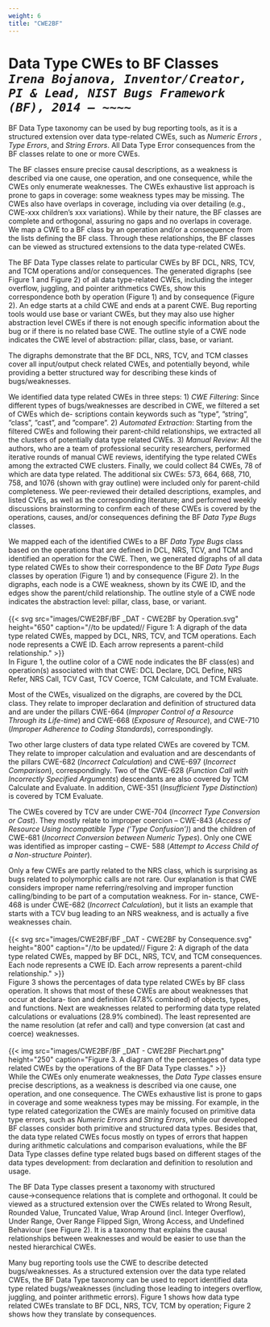 ```yaml
---
weight: 6
title: "CWE2BF"
---
```

# Data Type CWEs to BF Classes <br/>_`Irena Bojanova, Inventor/Creator, PI & Lead, NIST Bugs Framework (BF), 2014 – ~~~~`_

BF Data Type taxonomy can be used by bug reporting tools, as it is a structured extension over data type-related CWEs, such as _Numeric Errors_ , _Type Errors_, and _String Errors_. All Data Type Error consequences from the BF classes relate to one or more CWEs.

The BF classes ensure precise causal descriptions, as a weakness is described via one cause, one operation, and one consequence, while the CWEs only enumerate weaknesses. The CWEs exhaustive list approach is prone to gaps in coverage: some weakness types may be missing. The CWEs also have overlaps in coverage, including via over detailing (e.g., CWE-xxx children’s xxx variations). While by their nature, the BF classes are complete and orthogonal, assuring no gaps and no overlaps in coverage. We map a CWE to a BF class by an operation and/or a consequence from the lists defining the BF class. Through these relationships, the BF classes can be viewed as structured extensions to the data type-related CWEs.

The BF Data Type classes relate to particular CWEs by BF DCL, NRS, TCV, and TCM operations and/or consequences. The generated digraphs (see Figure 1 and Figure 2) of all data type-related CWEs, including the integer overflow, juggling, and pointer arithmetics CWEs, show this correspondence both by operation (Figure 1) and by consequence (Figure 2). An edge starts at a child CWE and ends at a parent CWE. Bug reporting tools would use base or variant CWEs, but they may also use higher abstraction level CWEs if there is not enough specific information about the bug or if there is no related base CWE. The outline style of a CWE node indicates the CWE level of abstraction: pillar, class, base, or variant.


The digraphs demonstrate that the BF DCL, NRS, TCV, and TCM classes  cover all input/output check related CWEs, and potentially beyond, while providing a better structured way for describing these kinds of bugs/weaknesses.

We identified data type related CWEs in three steps: 1) _CWE Filtering_: Since different types of bugs/weaknesses are described in CWE, we filtered a set of CWEs which de- scriptions contain keywords such as ”type”, ”string”, ”class”, ”cast”, and ”compare”. 2) _Automated Extraction_: Starting from the filtered CWEs and following their parent-child relationships, we extracted all the clusters of potentially data type related CWEs. 3) _Manual Review_: All the authors, who are a team of professional security researchers, performed iterative rounds of manual CWE reviews, identifying the type related CWEs among the extracted CWE clusters. Finally, we could collect 84 CWEs, 78 of which are data type related. The additional six CWEs: 573, 664, 668, 710, 758, and 1076 (shown with gray outline) were included only for parent-child completeness. We peer-reviewed their detailed descriptions, examples, and listed CVEs, as well as the corresponding literature; and performed weekly discussions brainstorming to confirm each of these CWEs is covered by the operations, causes, and/or consequences defining the BF _Data Type Bugs_ classes.

We mapped each of the identified CWEs to a BF _Data Type Bugs_ class based on the operations that are defined in DCL, NRS, TCV, and TCM and identified an operation for the CWE. Then, we generated digraphs of all data type related CWEs to show their correspondence to the BF _Data Type Bugs_ classes by operation (Figure 1) and by consequence (Figure 2). In the digraphs, each node is a CWE weakness, shown by its CWE ID, and the edges show the parent/child relationship. The outline style of a CWE node indicates the abstraction level: pillar, class, base, or variant.
<br/><br/>
{{< svg src="images/CWE2BF/BF _DAT - CWE2BF by Operation.svg" height="650" caption="//to be updated// Figure 1: A digraph of the data type related CWEs, mapped by DCL, NRS, TCV, and TCM operations. Each node represents a CWE ID. Each arrow represents a parent-child relationship." >}}
<br/>
In Figure 1, the outline color of a CWE node indicates the BF class(es) and operation(s) associated with that CWE: DCL Declare, DCL Define, NRS Refer, NRS Call, TCV Cast, TCV Coerce, TCM Calculate, and TCM Evaluate.

Most of the CWEs, visualized on the digraphs, are covered by the DCL class. They relate to improper declaration and definition of structured data and are under the pillars CWE-664 (_Improper Control of a Resource Through its Life-time_) and CWE-668 (_Exposure of Resource_), and CWE-710 (_Improper Adherence to Coding Standards_), correspondingly.

Two other large clusters of data type related CWEs are covered by TCM. They relate to improper calculation and evaluation and are descendants of the pillars CWE-682 (_Incorrect Calculation_) and CWE-697 (_Incorrect Comparison_), correspondingly. Two of the CWE-628 (_Function Call with Incorrectly Specified Arguments_) descendants are also covered by TCM Calculate and Evaluate. In addition, CWE-351 (_Insufficient Type Distinction_) is covered by TCM Evaluate.

The CWEs covered by TCV are under CWE-704 (_Incorrect Type Conversion or Cast_). They mostly relate to improper coercion – CWE-843 (_Access of Resource Using Incompatible Type (’Type Confusion’)_) and the children of CWE-681 (_Incorrect Conversion between Numeric Types_). Only one CWE was identified as improper casting – CWE- 588 (_Attempt to Access Child of a Non-structure Pointer_).

Only a few CWEs are partly related to the NRS class, which is surprising as bugs related to polymorphic calls are not rare. Our explanation is that CWE considers improper name referring/resolving and improper function calling/binding to be part of a computation weakness. For in- stance, CWE-468 is under CWE-682 (_Incorrect Calculation_), but it lists an example that starts with a TCV bug leading to an NRS weakness, and is actually a five weaknesses chain.
<br/><br/>
{{< svg src="images/CWE2BF/BF _DAT - CWE2BF by Consequence.svg" height="800" caption="//to be updated// Figure 2: A digraph of the data type related CWEs, mapped by BF DCL, NRS, TCV, and TCM consequences. Each node represents a CWE ID. Each arrow represents a parent-child relationship." >}}
<br/>
Figure 3 shows the percentages of data type related CWEs by BF class operation. It shows that most of these CWEs are about weaknesses that occur at declara- tion and definition (47.8% combined) of objects, types, and functions. Next are weaknesses related to performing data type related calculations or evaluations (28.9% combined). The least represented are the name resolution (at refer and call) and type conversion (at cast and coerce) weaknesses.
<br/><br/>
{{< img src="images/CWE2BF/BF _DAT - CWE2BF Piechart.png" height="250" caption="Figure 3. A diagram of the percentages of data type related CWEs by the operations of the BF Data Type classes." >}}
<br/>
While the CWEs only enumerate weaknesses, the _Data Type_ classes ensure precise descriptions, as a weakness is described via one cause, one operation, and one consequence. The CWEs exhaustive list is prone to gaps in coverage and some weakness types may be missing. For example, in the type related categorization the CWEs are mainly focused on primitive data type errors, such as _Numeric Errors_ and _String Errors_, while our developed BF classes consider both primitive and structured data types. Besides that, the data type related CWEs focus mostly on types of errors that happen during arithmetic calculations and comparison evaluations, while the BF Data Type classes define type related bugs based on different stages of the data types development: from declaration and definition to resolution and usage.

The BF Data Type classes present a taxonomy with structured cause→consequence relations that is complete and orthogonal. It could be viewed as a structured extension over the CWEs related to Wrong Result, Rounded Value, Truncated Value, Wrap Around (incl. Integer Overflow), Under Range, Over Range Flipped Sign, Wrong Access, and Undefined Behaviour (see Figure 2). It is a taxonomy that explains the causal relationships between weaknesses and would be easier to use than the nested hierarchical CWEs.

Many bug reporting tools use the CWE to describe detected bugs/weaknesses. As a structured extension over the data type related CWEs, the BF Data Type taxonomy can be used to report identified data type related bugs/weaknesses (including those leading to integers overflow, juggling, and pointer arithmetic errors). Figure 1 shows how data type related CWEs translate to BF DCL, NRS, TCV, TCM by operation; Figure 2 shows how they translate by consequences.

